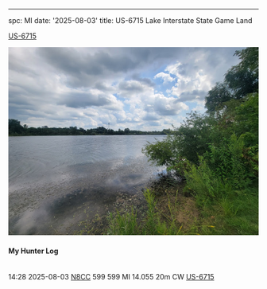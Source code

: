 ---
spc: MI
date: '2025-08-03'
title: US-6715 Lake Interstate State Game Land

[US-6715](https://pota.app/#/park/US-6715)

![](/static/US-6715.jpg)

#### My Hunter Log

<BR>14:28	2025-08-03	[N8CC](https://qrz.com/db/N8CC)	599	599	MI	14.055	20m	CW	[US-6715](https://pota.app/#/park/US-6715)